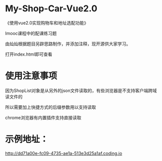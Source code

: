 # My-Shop-Car-Vue2.0
《使用vue2.0实现购物车和地址选配功能》


Imooc课程中的配课练习题

由灿灿根据题目另辟思路制作，并添加注释，现开源供大家学习。


打开index.html即可查看

# 使用注意事项

因为ShopList对象是从另外的json文件读取的，有些浏览器是不支持客户端跨域读文件的

所以需要加上快捷方式的后缀参数用以支持读取

chrome浏览器有内置插件支持直接读取

# 示例地址：
http://dd71a00e-fc09-4735-ae1a-513e3d25a1af.coding.io
